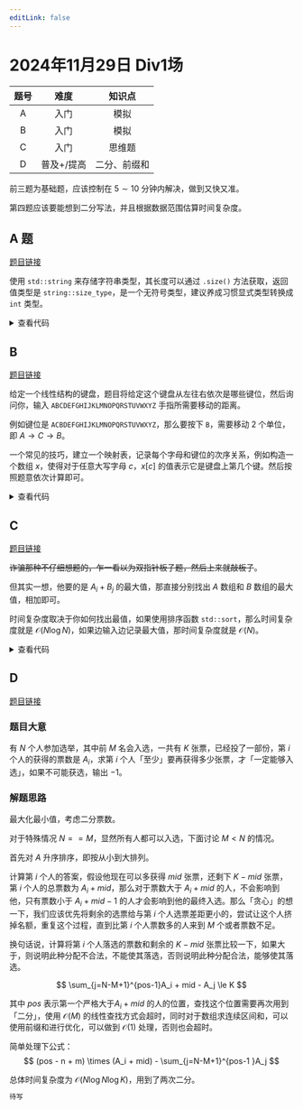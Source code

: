 ```yaml
---
editLink: false
---
```

# 2024年11月29日 Div1场

|     题号      |     难度      | 知识点 |
| :-----------: | :-----------: | :----: |
|       A       | 入门 | 模拟 |
|   B           |   入门  |  模拟  |
| C             |   入门  |   思维题   |
|D|普及+/提高|二分、前缀和|

前三题为基础题，应该控制在 $5 \sim 10$ 分钟内解决，做到又快又准。

第四题应该要能想到二分写法，并且根据数据范围估算时间复杂度。

## A 题

[题目链接](http://106.55.247.18/p/2604)

使用 `std::string` 来存储字符串类型，其长度可以通过 `.size()` 方法获取，返回值类型是 `string::size_type`，是一个无符号类型，建议养成习惯显式类型转换成 `int` 类型。

<details>
  <summary>查看代码</summary>

::: code-group
```cpp
#include <bits/stdc++.h>
using namespace std;

int main() {
    int ans = 0;
    for (int i = 1; i <= 12; ++i) {
        string s;
        cin >> s; 
        if ((int)s.size() == i) { // [!code highlight]
            ans++; 
        }
    }
    cout << ans << endl;
}
```

```python
ans = 0

for i in range(1, 12 + 1):
    s = input()  
    if len(s) == i:  
        ans += 1  

print(ans)
# 或者一行写完
# print(sum(i + 1 == len(input().strip()) for i in range(12)))
```

::: 
</details>

## B

[题目链接](http://106.55.247.18/p/2605)

给定一个线性结构的键盘，题目将给定这个键盘从左往右依次是哪些键位，然后询问你，输入 `ABCDEFGHIJKLMNOPQRSTUVWXYZ` 手指所需要移动的距离。

例如键位是 `ACBDEFGHIJKLMNOPQRSTUVWXYZ`，那么要按下 `B`，需要移动 $2$ 个单位，即 $A \rightarrow  C \rightarrow B$。

一个常见的技巧，建立一个映射表，记录每个字母和键位的次序关系，例如构造一个数组 $x$，使得对于任意大写字母 $c$，$x[c]$ 的值表示它是键盘上第几个键。然后按照题意依次计算即可。

<details>
  <summary>查看代码</summary>

::: code-group

```cpp
#include <bits/stdc++.h>
using namespace std;

int main() {
    string s;
    cin >> s;
    vector<int> x(26);
    for (int i = 0; i < 26; ++i) // [!code highlight:2]
        x[s[i] - 'A'] = i;
    int ans = 0;
    for (int i = 0; i < 25; ++i)
        ans += abs(x[i] - x[i + 1]);
    cout << ans << endl;
}
```

```Python
s = input()
x = [0] * 26
for i in range(26):
    x[ord(s[i]) - ord("A")] = i
ans = 0
for i in range(25):
    ans += abs(x[i] - x[i + 1])
print(ans)
```

:::
</details>

## C

[题目链接](http://106.55.247.18/p/2606)

~~诈骗那种不仔细想题的，乍一看以为双指针板子题，然后上来就敲板子~~。

但其实一想，他要的是 $A_i + B_j$ 的最大值，那直接分别找出 $A$ 数组和 $B$ 数组的最大值，相加即可。

时间复杂度取决于你如何找出最值，如果使用排序函数 `std::sort`，那么时间复杂度就是 $\mathcal{O}(N \log N)$，如果边输入边记录最大值，那时间复杂度就是 $\mathcal{O}(N)$。

<details>
  <summary>查看代码</summary>

::: code-group

```cpp
#include <bits/stdc++.h>
using namespace std;

int main() {
    int N;
    cin >> N;
    int a = -1e9, b = -1e9;
    for (int i = 0; i < N; ++i) {
        int x;
        cin >> x;
        a = max(a, x);
    }
    for (int i = 0; i < N; ++i) {
        int x;
        cin >> x;
        b = max(b, x);
    }
    cout << a + b << endl;
}
```

```Python
N = int(input())
A = list(map(int, input().split()))
B = list(map(int, input().split()))
print(max(A) + max(B))
"""
也可以压缩到两行里
input()
print(max(map(int, input().split())) + max(map(int, input().split())))
"""
```

:::
</details>

## D

[题目链接](http://106.55.247.18/p/2607)

### 题目大意

有 $N$ 个人参加选举，其中前 $M$ 名会入选，一共有 $K$ 张票，已经投了一部份，第 $i$ 个人的获得的票数是 $A_i$，求第 $i$ 个人「至少」要再获得多少张票，才「一定能够入选」，如果不可能获选，输出 $-1$。

### 解题思路

最大化最小值，考虑二分票数。

对于特殊情况 $N == M$，显然所有人都可以入选，下面讨论 $M < N$ 的情况。

首先对 $A$ 升序排序，即按从小到大排列。

计算第 $i$ 个人的答案，假设他现在可以多获得 $mid$ 张票，还剩下 $K -mid$ 张票，第 $i$ 个人的总票数为 $A_i + mid$，那么对于票数大于 $A_i + mid$ 的人，不会影响到他，只有票数小于 $A_i + mid - 1$ 的人才会影响到他的最终入选。那么「贪心」的想一下，我们应该优先将剩余的选票给与第 $i$ 个人选票差距更小的，尝试让这个人挤掉名额，重复这个过程，直到比第 $i$ 个人票数多的人来到 $M$ 个或者票数不足。

换句话说，计算将第 $i$ 个人落选的票数和剩余的 $K - mid$ 张票比较一下，如果大于，则说明此种分配不合法，不能使其落选，否则说明此种分配合法，能够使其落选。

$$
\sum_{j=N-M+1}^{pos-1}A_i + mid - A_j \le K
$$

其中 $pos$ 表示第一个严格大于$A_i+mid$ 的人的位置，查找这个位置需要再次用到「二分」，使用 $\mathcal{O}(M)$ 的线性查找方式会超时，同时对于数组求连续区间和，可以使用前缀和进行优化，可以做到 $\mathcal{O}(1)$ 处理，否则也会超时。

简单处理下公式：
$$
(pos - n + m) \times (A_i + mid) - \sum_{j=N-M+1}^{pos-1 }A_j
$$

总体时间复杂度为 $\mathcal{O}(N \log N \log K)$，用到了两次二分。

```cpp
待写
```

